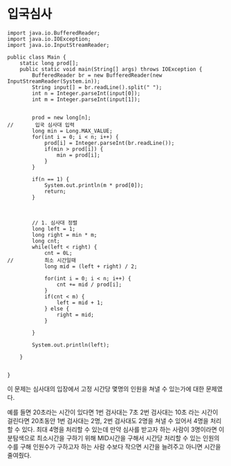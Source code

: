 # 입국심사

```
import java.io.BufferedReader;
import java.io.IOException;
import java.io.InputStreamReader;

public class Main {
    static long prod[];
    public static void main(String[] args) throws IOException {
        BufferedReader br = new BufferedReader(new InputStreamReader(System.in));
        String input[] = br.readLine().split(" ");
        int n = Integer.parseInt(input[0]);
        int m = Integer.parseInt(input[1]);


        prod = new long[n];
//       입국 심사대 입력
        long min = Long.MAX_VALUE;
        for(int i = 0; i < n; i++) {
            prod[i] = Integer.parseInt(br.readLine());
            if(min > prod[i]) {
                min = prod[i];
            }
        }

        if(n == 1) {
            System.out.println(m * prod[0]);
            return;
        }



        // 1. 심사대 정렬
        long left = 1;
        long right = min * m;
        long cnt;
        while(left < right) {
            cnt = 0L;
//          최소 시간일때
            long mid = (left + right) / 2;

            for(int i = 0; i < n; i++) {
                cnt += mid / prod[i];
            }
            if(cnt < m) {
                left = mid + 1;
            } else {
                right = mid;
            }

        }

        System.out.println(left);

    }


}
```


이 문제는 심사대의 입장에서 고정 시간당 몇명의 인원을 쳐낼 수 있는가에 대한 문제였다.

예를 들면 20초라는 시간이 있다면
1번 검사대는 7초
2번 검사대는 10초
라는 시간이 걸린다면 20초동안 1번 검사대는 2명, 2번 검사대도 2명을 쳐낼 수 있어서 4명을 처리할 수 있다.
최대 4명을 처리할 수 있는데 만약 심사를 받고자 하는 사람이 3명이라면
이분탐색으로 최소시간을 구하기 위해 MID시간을 구해서
시간당 처리할 수 있는 인원의 수를 구해 인원수가 구하고자 하는 사람 수보다 작으면 시간을 늘려주고 아니면 시간을 줄여줬다.